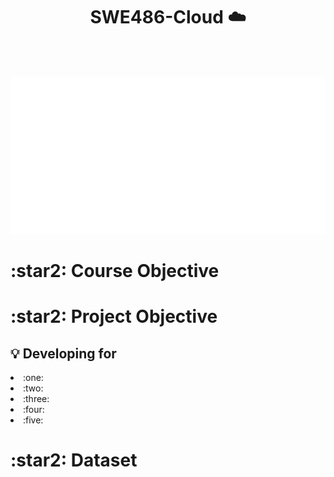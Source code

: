 <h1 align="center"> SWE486-Cloud ☁️ </h1>

<br> <br>
<p align="center">
<img src="./board.svg" alt="" /> 
</p>


<h1> :star2: Course Objective </h1>



<h1> :star2: Project Objective </h1>
<h2> 💡 Developing for </h2>

<li> :one:  </li>
<li> :two:  </li>
<li> :three:  </li>
<li>:four:  </li>
<li> :five:  </li>

<h1> :star2: Dataset </h1>


